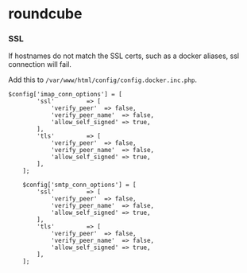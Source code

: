 # roundcube


### SSL

If hostnames do not match the SSL certs, such as a docker aliases, ssl connection will fail.  

Add this to `/var/www/html/config/config.docker.inc.php`.  

```
$config['imap_conn_options'] = [
        'ssl'         => [
            'verify_peer'  => false,
            'verify_peer_name'  => false,
            'allow_self_signed' => true,
        ],
        'tls'         => [
            'verify_peer'  => false,
            'verify_peer_name'  => false,
            'allow_self_signed' => true,
        ],
    ];

    $config['smtp_conn_options'] = [
        'ssl'         => [
            'verify_peer'  => false,
            'verify_peer_name'  => false,
            'allow_self_signed' => true,
        ],
        'tls'         => [
            'verify_peer'  => false,
            'verify_peer_name'  => false,
            'allow_self_signed' => true,
        ],
    ];
```

